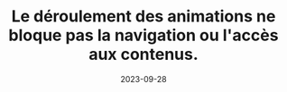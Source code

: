 ---
N: '122'
Rubrique: Images et médias
title: Le déroulement des animations ne bloque pas la navigation ou l'accès  aux contenus.
abstract: 
categories: 
    - "Images et médias"
agrege: O4122-E033
opquast: '4 122'
indiceebook: '33'
description: "Règle n°33"
before: "032"
weight: "033"
after: "034"
actif: '1'
layout: rules
date: 2023-09-28
tags: 
    - ""
objectif: 
    - ""
    - ""
Meo: 
    - ""
Controle: 
    - ""
epubcheck: 
ace: 
humancheck: true
ReadiumGoToolkit: 
Source: 
    - "Opquast"
Referentiel: 
    - ""
steps: 
    - ""
    - ""
draft: true
---